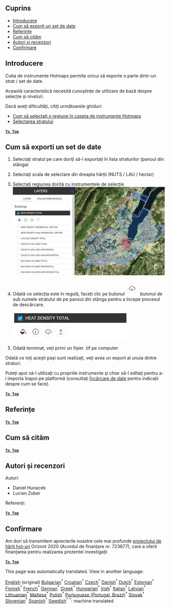 <h2> Cuprins </h2><ul><li> <a href="#Introduction">Introducere</a> </li><li> <a href="#How-to-export-a-dataset">Cum să exporti un set de date</a> </li><li> <a href="#References">Referințe</a> </li><li> <a href="#How-to-cite">Cum să cităm</a> </li><li> <a href="#Authors-and-reviewers">Autori și recenzori</a> </li><li> <a href="#Acknowledgement">Confirmare</a> </li></ul><h2> Introducere </h2><p> Cutia de instrumente Hotmaps permite oricui să exporte o parte dintr-un strat / set de date. </p><p> Această caracteristică necesită cunoștințe de utilizare de bază despre selecție și niveluri. </p><p> Dacă aveți dificultăți, citiți următoarele ghiduri: </p><ul><li> <a href="ro-How-to-select-a-region-in-the-Hotmaps-toolbox">Cum să selectați o regiune în caseta de instrumente Hotmaps</a> </li><li> <a href="ro-Layer-section">Selectarea stratului</a> </li></ul><p><ins> <code><strong><a href="#table-of-contents">To Top</a></strong></code> </ins> </p><h2> Cum să exporti un set de date </h2><ol><li><p> Selectați stratul pe care doriți să-l exportați în lista straturilor (panoul din stânga) </p></li><li><p> Selectați scala de selectare din dreapta hărții (NUTS / LAU / hectar) </p></li><li><p> Selectați regiunea dorită cu instrumentele de selecție <img alt="export_selection" src="images/export_selection.png"/></p></li><li><p> Odată ce selecția este în regulă, faceți clic pe butonul <img alt="butonul export" src="images/layer-export-btn.png"/> butonul de sub numele stratului de pe panoul din stânga pentru a începe procesul de descărcare. </p><p><img alt="opțiuni de strat" src="images/layer-options.png"/></p></li><li><p> Odată terminat, veți primi un fișier .tif pe computer </p></li></ol><p> Odată ce toți acești pași sunt realizați, veți avea un export al unuia dintre straturi. </p><p> Puteți apoi să-l utilizați cu propriile instrumente și chiar să-l editați pentru a-l importa înapoi pe platformă (consultați <a href="Data_upload">Încărcare de date</a> pentru indicații despre cum se face). </p><p><ins> <code><strong><a href="#table-of-contents">To Top</a></strong></code> </ins> </p><h2> Referințe </h2><p><ins> <code><strong><a href="#table-of-contents">To Top</a></strong></code> </ins> </p><h2> Cum să cităm </h2><p><ins> <code><strong><a href="#table-of-contents">To Top</a></strong></code> </ins> </p><h2> Autori și recenzori </h2><p> Autori: </p><ul><li> Daniel Hunacek </li><li> Lucien Zuber </li></ul><p> Referenți: </p><p><ins> <code><strong><a href="#table-of-contents">To Top</a></strong></code> </ins> </p><h2> Confirmare </h2><p> Am dori să transmitem aprecierile noastre cele mai profunde <a href="https://www.hotmaps-project.eu">proiectului de hărți hot-uri</a> Orizont 2020 (Acordul de finanțare nr. 723677), care a oferit finanțarea pentru realizarea prezentei investigații </p><p><ins> <code><strong><a href="#table-of-contents">To Top</a></strong></code> </ins> </p>

This page was automatically translated. View in another language:

[English](en-Data-export-functionalities) (original) [Bulgarian](bg-Data-export-functionalities)<sup>\*</sup> [Croatian](hr-Data-export-functionalities)<sup>\*</sup> [Czech](cs-Data-export-functionalities)<sup>\*</sup> [Danish](da-Data-export-functionalities)<sup>\*</sup> [Dutch](nl-Data-export-functionalities)<sup>\*</sup> [Estonian](et-Data-export-functionalities)<sup>\*</sup> [Finnish](fi-Data-export-functionalities)<sup>\*</sup> [French](fr-Data-export-functionalities)<sup>\*</sup> [German](de-Data-export-functionalities)<sup>\*</sup> [Greek](el-Data-export-functionalities)<sup>\*</sup> [Hungarian](hu-Data-export-functionalities)<sup>\*</sup> [Irish](ga-Data-export-functionalities)<sup>\*</sup> [Italian](it-Data-export-functionalities)<sup>\*</sup> [Latvian](lv-Data-export-functionalities)<sup>\*</sup> [Lithuanian](lt-Data-export-functionalities)<sup>\*</sup> [Maltese](mt-Data-export-functionalities)<sup>\*</sup> [Polish](pl-Data-export-functionalities)<sup>\*</sup> [Portuguese (Portugal, Brazil)](pt-Data-export-functionalities)<sup>\*</sup>  [Slovak](sk-Data-export-functionalities)<sup>\*</sup> [Slovenian](sl-Data-export-functionalities)<sup>\*</sup> [Spanish](es-Data-export-functionalities)<sup>\*</sup> [Swedish](sv-Data-export-functionalities)<sup>\*</sup>
<sup>\*</sup>: machine translated
